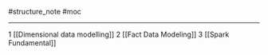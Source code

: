 #structure_note #moc 

---
1 [[Dimensional data modelling]]
2 [[Fact Data Modeling]] 
3 [[Spark Fundamental]] 
